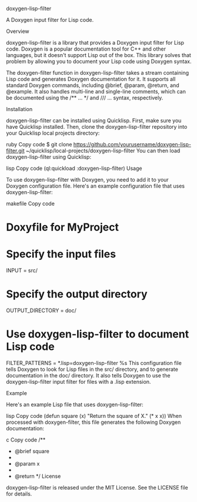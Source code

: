 doxygen-lisp-filter

A Doxygen input filter for Lisp code.

Overview

doxygen-lisp-filter is a library that provides a Doxygen input filter for Lisp code. Doxygen is a popular documentation tool for C++ and other languages, but it doesn't support Lisp out of the box. This library solves that problem by allowing you to document your Lisp code using Doxygen syntax.

The doxygen-filter function in doxygen-lisp-filter takes a stream containing Lisp code and generates Doxygen documentation for it. It supports all standard Doxygen commands, including @brief, @param, @return, and @example. It also handles multi-line and single-line comments, which can be documented using the /** ... */ and /// ... syntax, respectively.

Installation

doxygen-lisp-filter can be installed using Quicklisp. First, make sure you have Quicklisp installed. Then, clone the doxygen-lisp-filter repository into your Quicklisp local projects directory:

ruby
Copy code
$ git clone https://github.com/yourusername/doxygen-lisp-filter.git ~/quicklisp/local-projects/doxygen-lisp-filter
You can then load doxygen-lisp-filter using Quicklisp:

lisp
Copy code
(ql:quickload :doxygen-lisp-filter)
Usage

To use doxygen-lisp-filter with Doxygen, you need to add it to your Doxygen configuration file. Here's an example configuration file that uses doxygen-lisp-filter:

makefile
Copy code
# Doxyfile for MyProject

# Specify the input files
INPUT = src/

# Specify the output directory
OUTPUT_DIRECTORY = doc/

# Use doxygen-lisp-filter to document Lisp code
FILTER_PATTERNS = *.lisp=doxygen-lisp-filter %s
This configuration file tells Doxygen to look for Lisp files in the src/ directory, and to generate documentation in the doc/ directory. It also tells Doxygen to use the doxygen-lisp-filter input filter for files with a .lisp extension.

Example

Here's an example Lisp file that uses doxygen-lisp-filter:

lisp
Copy code
(defun square (x)
  "Return the square of X."
  (* x x))
When processed with doxygen-filter, this file generates the following Doxygen documentation:

c
Copy code
/**
 * @brief square
 * 
 * @param x 
 * 
 * @return 
 */
License

doxygen-lisp-filter is released under the MIT License. See the LICENSE file for details.


